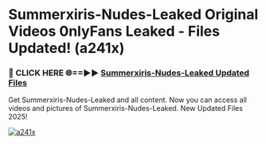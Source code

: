 # Summerxiris-Nudes-Leaked Original Videos 0nlyFans Leaked - Files Updated! (a241x)

<h3>🔴 CLICK HERE 🌐==►► <a href="https://tinyurl.com/yrmya6cz" rel="nofollow">Summerxiris-Nudes-Leaked Updated Files</a></h3>

Get Summerxiris-Nudes-Leaked and all content. Now you can access all videos and pictures of Summerxiris-Nudes-Leaked. New Updated Files 2025!

[![a241x](https://i.imgur.com/FMdXYCs.gif)](https://tinyurl.com/yrmya6cz)
